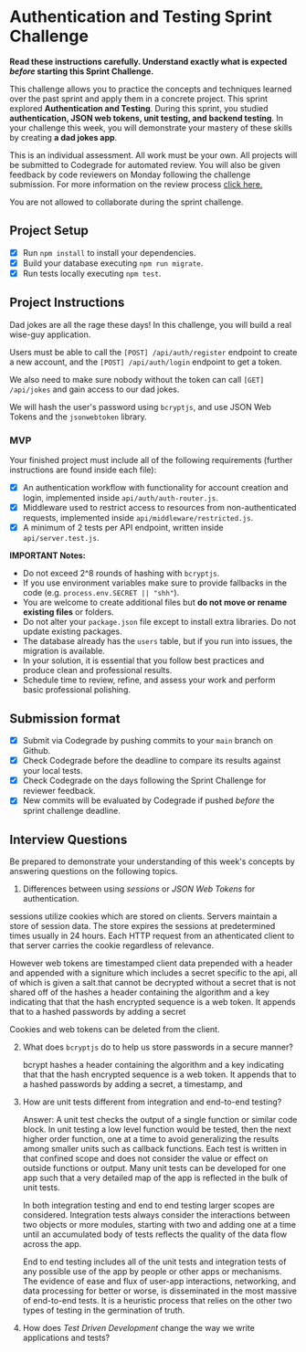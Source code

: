 # Authentication and Testing Sprint Challenge

**Read these instructions carefully. Understand exactly what is expected _before_ starting this Sprint Challenge.**

This challenge allows you to practice the concepts and techniques learned over the past sprint and apply them in a concrete project. This sprint explored **Authentication and Testing**. During this sprint, you studied **authentication, JSON web tokens, unit testing, and backend testing**. In your challenge this week, you will demonstrate your mastery of these skills by creating **a dad jokes app**.

This is an individual assessment. All work must be your own. All projects will be submitted to Codegrade for automated review. You will also be given feedback by code reviewers on Monday following the challenge submission. For more information on the review process [click here.](https://www.notion.so/bloomtech/How-to-View-Feedback-in-CodeGrade-c5147cee220c4044a25de28bcb6bb54a)

You are not allowed to collaborate during the sprint challenge.

## Project Setup

- [X] Run `npm install` to install your dependencies.
- [X] Build your database executing `npm run migrate`.
- [X] Run tests locally executing `npm test`.

## Project Instructions

Dad jokes are all the rage these days! In this challenge, you will build a real wise-guy application.

Users must be able to call the `[POST] /api/auth/register` endpoint to create a new account, and the `[POST] /api/auth/login` endpoint to get a token.

We also need to make sure nobody without the token can call `[GET] /api/jokes` and gain access to our dad jokes.

We will hash the user's password using `bcryptjs`, and use JSON Web Tokens and the `jsonwebtoken` library.

### MVP

Your finished project must include all of the following requirements (further instructions are found inside each file):

- [X] An authentication workflow with functionality for account creation and login, implemented inside `api/auth/auth-router.js`.
- [X] Middleware used to restrict access to resources from non-authenticated requests, implemented inside `api/middleware/restricted.js`.
- [X] A minimum of 2 tests per API endpoint, written inside `api/server.test.js`.

**IMPORTANT Notes:**

- Do not exceed 2^8 rounds of hashing with `bcryptjs`.
- If you use environment variables make sure to provide fallbacks in the code (e.g. `process.env.SECRET || "shh"`).
- You are welcome to create additional files but **do not move or rename existing files** or folders.
- Do not alter your `package.json` file except to install extra libraries. Do not update existing packages.
- The database already has the `users` table, but if you run into issues, the migration is available.
- In your solution, it is essential that you follow best practices and produce clean and professional results.
- Schedule time to review, refine, and assess your work and perform basic professional polishing.

## Submission format

- [X] Submit via Codegrade by pushing commits to your `main` branch on Github.
- [X] Check Codegrade before the deadline to compare its results against your local tests.
- [X] Check Codegrade on the days following the Sprint Challenge for reviewer feedback.
- [X] New commits will be evaluated by Codegrade if pushed _before_ the sprint challenge deadline.

## Interview Questions

Be prepared to demonstrate your understanding of this week's concepts by answering questions on the following topics.

1. Differences between using _sessions_ or _JSON Web Tokens_ for authentication.

sessions utilize cookies which are stored on clients.  Servers maintain a store of session data.  The store expires the sessions at predetermined times usually in 24 hours.  Each HTTP request from an athenticated client to that server carries the cookie regardless of relevance.

However web tokens are timestamped client data prepended with a header and appended with a signiture which includes a secret specific to the api, all of which is given a salt.that cannot be decrypted without a secret that is not shared off of the  hashes a header containing the algorithm and a key indicating that that the hash encrypted sequence is a web token.  It appends that to a hashed passwords by adding a secret 


Cookies and web tokens can be deleted from the client.

2. What does `bcryptjs` do to help us store passwords in a secure manner?

   bcrypt hashes a header containing the algorithm and a key indicating that that the hash encrypted sequence is a web token.  It appends that to a hashed passwords by adding a secret, a timestamp, and  

3. How are unit tests different from integration and end-to-end testing?

    Answer: A unit test checks the output of a single function or similar code block.  In unit testing a low level function would be tested, then the next higher order function, one at a time to avoid generalizing the results among smaller units such as callback functions.  Each test is written in that confined scope and does not consider the value or effect on outside functions or output.  Many unit tests can be developed for one app such that a very detailed map of the app is reflected in the bulk of unit tests.

    In both integration testing and end to end testing larger scopes are considered.  Integration tests always consider the interactions between two objects or more modules, starting with two and adding one at a time until an accumulated body of tests reflects the quality of the data flow across the app.

    End to end testing includes all of the unit tests and integration tests of any possible use of the app by people or other apps or mechanisms.  The evidence of ease and flux of user-app interactions, networking, and data processing for better or worse, is disseminated in the most massive of end-to-end tests. It is a heuristic process that relies on the other two types of testing in the germination of truth. 



4. How does _Test Driven Development_ change the way we write applications and tests?
